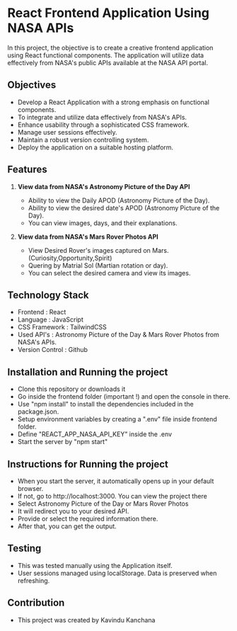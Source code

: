 # React Frontend Application Using NASA APIs 

In this project, the objective is to create a creative frontend application using React functional components. The application will utilize data effectively from NASA's public APIs available at the NASA API portal.

## Objectives

- Develop a React Application with a strong emphasis on functional components.
- To integrate and utilize data effectively from NASA's APIs.
- Enhance usability through a sophisticated CSS framework.
- Manage user sessions effectively.
- Maintain a robust version controlling system.
- Deploy the application on a suitable hosting platform.

## Features

1. **View data from NASA's Astronomy Picture of the Day API**
    * Ability to view the Daily APOD (Astronomy Picture of the Day).
    * Ability to view the desired date's APOD (Astronomy Picture of the Day).
    * You can view images, days, and their explanations.

2. **View data from NASA's Mars Rover Photos API**
    * View Desired Rover's images captured on Mars. (Curiosity,Opportunity,Spirit)
    * Quering by Matrial Sol (Martian rotation or day).
    * You can select the desired camera and view its images.

## Technology Stack

- Frontend : React
- Language : JavaScript
- CSS Framework : TailwindCSS
- Used API's : Astronomy Picture of the Day & Mars Rover Photos from NASA's APIs.
- Version Control : Github

## Installation and Running the project

- Clone this repository or downloads it
- Go inside the frontend folder (important !) and open the console in there.
- Use "npm install" to install the dependencies included in the package.json.
- Setup environment variables by creating a ".env" file inside frontend folder.
- Define "REACT_APP_NASA_API_KEY" inside the .env
- Start the server by "npm start"

## Instructions for Running the project

- When you start the server, it automatically opens up in your default browser.
- If not, go to http://localhost:3000. You can view the project there
- Select Astronomy Picture of the Day or Mars Rover Photos
- It will redirect you to your desired API.
- Provide or select the required information there.
- After that, you can get the output.

## Testing

- This was tested manually using the Application itself.
- User sessions managed using localStorage. Data is preserved when refreshing.

## Contribution

- This project was created by Kavindu Kanchana